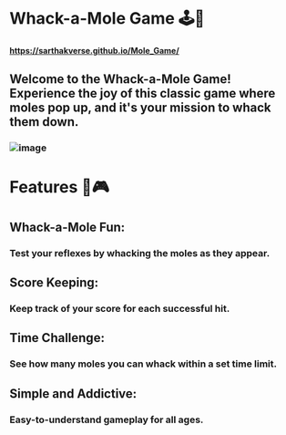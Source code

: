 # Whack-a-Mole Game 🕹️🦔 
#### https://sarthakverse.github.io/Mole_Game/
## Welcome to the Whack-a-Mole Game! Experience the joy of this classic game where moles pop up, and it's your mission to whack them down.
### ![image](https://github.com/Sarthakverse/Mole_Game/assets/117356021/6e13346e-3c1c-420b-a0ee-1a6c904b65f2)
# Features 🚀🎮
## Whack-a-Mole Fun:
### Test your reflexes by whacking the moles as they appear.
## Score Keeping:
### Keep track of your score for each successful hit.
## Time Challenge:
### See how many moles you can whack within a set time limit.
## Simple and Addictive:
### Easy-to-understand gameplay for all ages.


